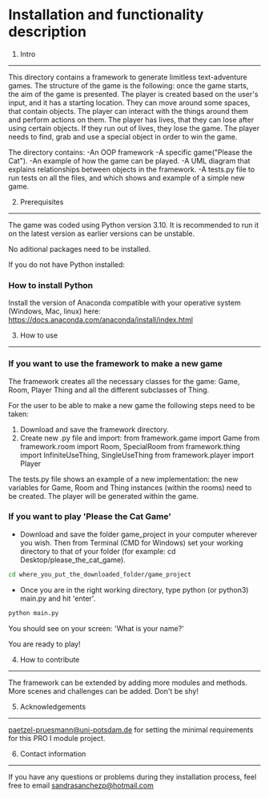 Installation and functionality description
=======================

1. Intro
-------

This directory contains a framework to generate limitless text-adventure games.
The structure of the game is the following: once the game starts, the aim of the game is presented. The player is created based on the user's input, and it has a starting location. They can move around some spaces, that contain objects. The player can interact with the things around them and perform actions on them. The player has lives, that they can lose after using certain objects. If they run out of lives, they lose the game. The player needs to find, grab and use a special object in order to win the game.

The directory contains:
-An OOP framework 
-A specific game("Please the Cat").
-An example of how the game can be played.
-A UML diagram that explains relationships between objects in the framework.
-A tests.py file to run tests on all the files, and which shows and example of a simple new game.


2. Prerequisites
-------

The game was coded using Python version 3.10. It is recommended to run it on the latest version as earlier versions can be unstable.

No aditional packages need to be installed.

If you do not have Python installed:

### How to install Python

Install the version of Anaconda compatible with your operative system (Windows, Mac, linux) here: https://docs.anaconda.com/anaconda/install/index.html

3. How to use
-------

### If you want to use the framework to make a new game

The framework creates all the necessary classes for the game: Game, Room, Player Thing and all the different subclasses of Thing.

For the user to be able to make a new game the following steps need to be taken:

1) Download and save the framework directory.
2) Create new .py file and import:
  from framework.game import Game
  from framework.room import Room, SpecialRoom
  from framework.thing import InfiniteUseThing, SingleUseThing
  from framework.player import Player

The tests.py file shows an example of a new implementation: the new variables for Game, Room and Thing instances (within the rooms) need to be created. The player will be generated within the game.


### If you want to play 'Please the Cat Game'

* Download and save the folder game_project in your computer wherever you wish. Then from Terminal (CMD for Windows) set your working directory to that of your folder (for example: cd Desktop/please_the_cat_game).

```bash
cd where_you_put_the_downloaded_folder/game_project
```

* Once you are in the right working directory, type python (or python3) main.py and hit 'enter'.

```bash
python main.py
```

You should see on your screen: 
'What is your name?'
>

You are ready to play!


4. How to contribute
-------

The framework can be extended by adding more modules and methods. More scenes and challenges can be added. Don't be shy!


5. Acknowledgements
-------

paetzel-pruesmann@uni-potsdam.de for setting the minimal requirements for this PRO I module project.

6. Contact information
-------

If you have any questions or problems during they installation process, feel free to email sandrasanchezp@hotmail.com
